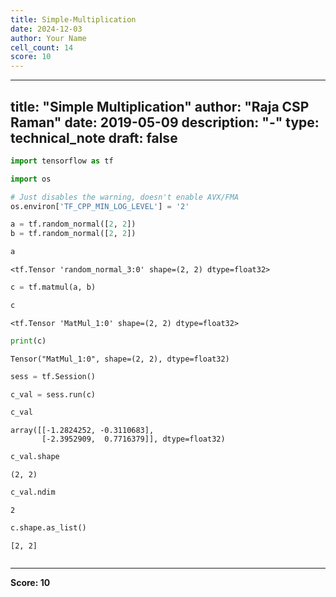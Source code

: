 ```yaml
---
title: Simple-Multiplication
date: 2024-12-03
author: Your Name
cell_count: 14
score: 10
---
```


---
title: "Simple Multiplication"
author: "Raja CSP Raman"
date: 2019-05-09
description: "-"
type: technical_note
draft: false
---

```python
import tensorflow as tf

import os

# Just disables the warning, doesn't enable AVX/FMA
os.environ['TF_CPP_MIN_LOG_LEVEL'] = '2'
```


```python
a = tf.random_normal([2, 2])
b = tf.random_normal([2, 2])
```


```python
a
```




    <tf.Tensor 'random_normal_3:0' shape=(2, 2) dtype=float32>




```python
c = tf.matmul(a, b)
```


```python
c
```




    <tf.Tensor 'MatMul_1:0' shape=(2, 2) dtype=float32>




```python
print(c)
```

    Tensor("MatMul_1:0", shape=(2, 2), dtype=float32)



```python
sess = tf.Session()
```


```python
c_val = sess.run(c)
```


```python
c_val
```




    array([[-1.2824252, -0.3110683],
           [-2.3952909,  0.7716379]], dtype=float32)




```python
c_val.shape
```




    (2, 2)




```python
c_val.ndim
```




    2




```python
c.shape.as_list()
```




    [2, 2]




```python

```


---
**Score: 10**